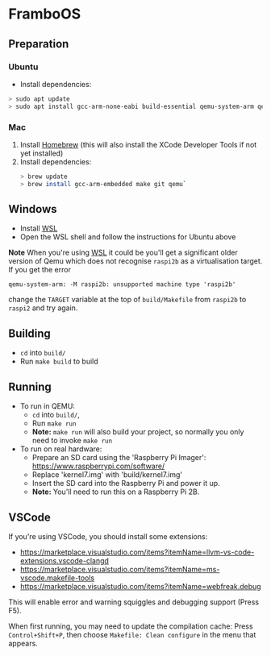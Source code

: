 # FramboOS

## Preparation

### Ubuntu
* Install dependencies:
```sh
> sudo apt update
> sudo apt install gcc-arm-none-eabi build-essential qemu-system-arm qemu
```

### Mac
1. Install [Homebrew] (this will also install the XCode Developer Tools if not yet installed)
2. Install dependencies:
   ```sh
   > brew update
   > brew install gcc-arm-embedded make git qemu`
   ```

[Homebrew]: https://brew.sh

## Windows
* Install [WSL]
* Open the WSL shell and follow the instructions for Ubuntu above

**Note**
When you're using [WSL] it could be you'll get a significant older version of Qemu which does not recognise `raspi2b` as a virtualisation target.
If you get the error
```
qemu-system-arm: -M raspi2b: unsupported machine type 'raspi2b'
```
change the `TARGET` variable at the top of `build/Makefile` from `raspi2b` to `raspi2` and try again.

[WSL]: https://docs.microsoft.com/en-us/windows/wsl/install

## Building

* `cd` into `build/`
* Run `make build` to build

## Running

* To run in QEMU:
    - `cd` into `build/`,
    - Run `make run`
    - **Note:** `make run` will also build your project, so normally you only need to invoke `make run`
* To run on real hardware:
    - Prepare an SD card using the 'Raspberry Pi Imager': https://www.raspberrypi.com/software/
    - Replace 'kernel7.img' with 'build/kernel7.img'
    - Insert the SD card into the Raspberry Pi and power it up.
    - **Note:** You'll need to run this on a Raspberry Pi 2B.

## VSCode

If you're using VSCode, you should install some extensions:

* https://marketplace.visualstudio.com/items?itemName=llvm-vs-code-extensions.vscode-clangd
* https://marketplace.visualstudio.com/items?itemName=ms-vscode.makefile-tools
* https://marketplace.visualstudio.com/items?itemName=webfreak.debug

This will enable error and warning squiggles and debugging support (Press F5).

When first running, you may need to update the compilation cache: Press `Control+Shift+P`, then choose `Makefile: Clean configure` in the menu that appears.